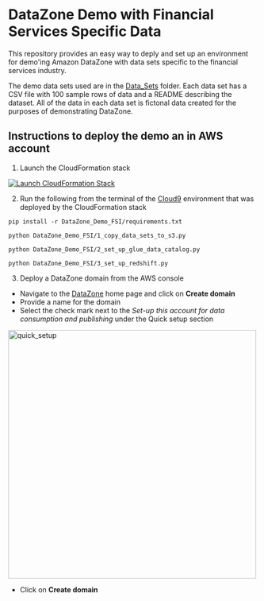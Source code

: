 # DataZone Demo with Financial Services Specific Data

This repository provides an easy way to deply and set up an environment for demo'ing Amazon DataZone with data sets specific to the financial services industry.

The demo data sets used are in the [Data_Sets](https://github.com/ev2900/DataZone_Demo_FSI/tree/main/Data_Sets) folder. Each data set has a CSV file with 100 sample rows of data and a README describing the dataset. All of the data in each data set is fictonal data created for the purposes of demonstrating DataZone.

## Instructions to deploy the demo an in AWS account

1. Launch the CloudFormation stack

[![Launch CloudFormation Stack](https://sharkech-public.s3.amazonaws.com/misc-public/cloudformation-launch-stack.png)](https://console.aws.amazon.com/cloudformation/home#/stacks/new?stackName=data-zone-fsi&templateURL=https://sharkech-public.s3.amazonaws.com/misc-public/0_data_zone_fsi_cloudformation.yaml)

2. Run the following from the terminal of the [Cloud9](https://us-east-1.console.aws.amazon.com/cloud9control/home) environment that was deployed by the CloudFormation stack

```pip install -r DataZone_Demo_FSI/requirements.txt```

```python DataZone_Demo_FSI/1_copy_data_sets_to_s3.py```

```python DataZone_Demo_FSI/2_set_up_glue_data_catalog.py```

```python DataZone_Demo_FSI/3_set_up_redshift.py```

3. Deploy a DataZone domain from the AWS console

* Navigate to the [DataZone](https://us-east-1.console.aws.amazon.com/datazone/home) home page and click on **Create domain**
* Provide a name for the domain
* Select the check mark next to the *Set-up this account for data consumption and publishing* under the Quick setup section

<img width="500" alt="quick_setup" src="https://github.com/ev2900/DataZone_Demo_FSI/blob/main/README/quick_setup_button.png">

* Click on **Create domain**
